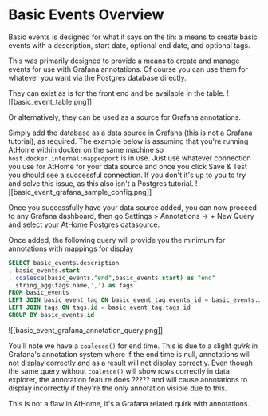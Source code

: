 # Basic Events Overview
Basic events is designed for what it says on the tin: a means to create basic events with a description, start date, optional end date, and optional tags.

This was primarily designed to provide a means to create and manage events for use with Grafana annotations. Of course you can use them for whatever you want via the Postgres database directly.

They can exist as is for the front end and be available in the table.
![[basic_event_table.png]]

Or alternatively, they can be used as a source for Grafana annotations.

Simply add the database as a data source in Grafana (this is not a Grafana tutorial), as required. The example below is assuming that you're running AtHome within docker on the same machine so `host.docker.internal:mappedport` is in use. Just use whatever connection you use for AtHome for your data source and once you click Save & Test you should see a successful connection. If you don't it's up to you to try and solve this issue, as this also isn't a Postgres tutorial.
![[basic_event_grafana_sample_config.png]]

Once you successfully have your data source added, you can now proceed to any Grafana dashboard, then go Settings > Annotations -> + New Query and select your AtHome Postgres datasource.

Once added, the following query will provide you the minimum for annotations with mappings for display
```sql
SELECT basic_events.description
, basic_events.start
, coalesce(basic_events."end",basic_events.start) as "end"
, string_agg(tags.name,',') as tags
FROM basic_events
LEFT JOIN basic_event_tag ON basic_event_tag.events_id = basic_events.id
LEFT JOIN tags ON tags.id = basic_event_tag.tags_id
GROUP BY basic_events.id
```
![[basic_event_grafana_annotation_query.png]]

You'll note we have a `coalesce()` for end time. This is due to a slight _quirk_ in Grafana's annotation system where if the end time is null, annotations will not display correctly and as a result will not display correctly. Even though the same query without `coalesce()` will show rows correctly in data explorer, the annotation feature does ????? and will cause annotations to display incorrectly if they're the only annotation visible due to this.

This is not a flaw in AtHome, it's a Grafana related quirk with annotations.